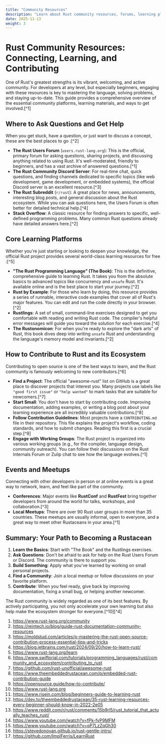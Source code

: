 ```yaml
---
title: "Community Resources"
description: "Learn about Rust community resources, forums, learning platforms, and contribution guides."
date: 2025-11-13
weight: 3
---
```


# Rust Community Resources: Connecting, Learning, and Contributing

One of Rust's greatest strengths is its vibrant, welcoming, and active community. For developers at any level, but especially beginners, engaging with these resources is key to mastering the language, solving problems, and staying up-to-date. This guide provides a comprehensive overview of the essential community platforms, learning materials, and ways to get involved.[^1]

## Where to Ask Questions and Get Help

When you get stuck, have a question, or just want to discuss a concept, these are the best places to go :[^2]

- **The Rust Users Forum** (`users.rust-lang.org`): This is the official, primary forum for asking questions, sharing projects, and discussing anything related to using Rust. It's well-moderated, friendly to beginners, and has a vast archive of answered questions.[^1]
- **The Rust Community Discord Server**: For real-time chat, quick questions, and finding channels dedicated to specific topics (like web development, game development, or embedded systems), the official Discord server is an excellent resource.[^3]
- **The Rust Subreddit** (`r/rust`): A great place for news, announcements, interesting blog posts, and general discussion about the Rust ecosystem. While you can ask questions here, the Users Forum is often better for detailed technical help.[^4]
- **Stack Overflow**: A classic resource for finding answers to specific, well-defined programming problems. Many common Rust questions already have detailed answers here.[^2]


## Core Learning Platforms

Whether you're just starting or looking to deepen your knowledge, the official Rust project provides several world-class learning resources for free :[^5]

- **"The Rust Programming Language" (The Book)**: This is the definitive, comprehensive guide to learning Rust. It takes you from the absolute basics to advanced topics like concurrency and `unsafe` Rust. It's available online and is the best place to start your journey.[^2]
- **Rust by Example**: For those who learn by doing, this resource provides a series of runnable, interactive code examples that cover all of Rust's major features. You can edit and run the code directly in your browser.[^2]
- **Rustlings**: A set of small, command-line exercises designed to get you comfortable with reading and writing Rust code. The compiler's helpful error messages will guide you toward the solution for each exercise.[^4]
- **The Rustonomicon**: For when you're ready to explore the "dark arts" of Rust, this book dives deep into writing `unsafe` Rust and understanding the language's memory model and invariants.[^2]


## How to Contribute to Rust and its Ecosystem

Contributing to open source is one of the best ways to learn, and the Rust community is famously welcoming to new contributors.[^6]

- **Find a Project**: The official "awesome-rust" list on GitHub is a great place to discover projects that interest you. Many projects use labels like `"good first issue"` or `"help wanted"` to mark tasks that are suitable for newcomers.[^7]
- **Start Small**: You don't have to start by contributing code. Improving documentation, adding examples, or writing a blog post about your learning experience are all incredibly valuable contributions.[^8]
- **Follow Contribution Guidelines**: Most projects have a `CONTRIBUTING.md` file in their repository. This file explains the project's workflow, coding standards, and how to submit changes. Reading this first is a crucial step.[^9]
- **Engage with Working Groups**: The Rust project is organized into various working groups (e.g., for the compiler, language design, community outreach). You can follow their discussions on the Rust Internals Forum or Zulip chat to see how the language evolves.[^1]


## Events and Meetups

Connecting with other developers in person or at online events is a great way to network, learn, and feel like part of the community.

- **Conferences**: Major events like **RustConf** and **RustFest** bring together developers from around the world for talks, workshops, and collaboration.[^3]
- **Local Meetups**: There are over 90 Rust user groups in more than 35 countries. These meetups are usually informal, open to everyone, and a great way to meet other Rustaceans in your area.[^1]


## Summary: Your Path to Becoming a Rustacean

1. **Learn the Basics**: Start with "The Book" and the Rustlings exercises.
2. **Ask Questions**: Don't be afraid to ask for help on the Rust Users Forum or Discord. The community is there to support you.
3. **Build Something**: Apply what you've learned by working on small personal projects.
4. **Find a Community**: Join a local meetup or follow discussions on your favorite platform.
5. **Contribute**: When you feel ready, give back by improving documentation, fixing a small bug, or helping another newcomer.

The Rust community is widely regarded as one of its best features. By actively participating, you not only accelerate your own learning but also help make the ecosystem stronger for everyone.[^10][^4]

1. https://www.rust-lang.org/community
2. https://reintech.io/blog/guide-rust-documentation-community-resources
3. https://moldstud.com/articles/p-mastering-the-rust-open-source-contribution-process-essential-tips-and-tricks
4. https://blog.jetbrains.com/rust/2024/09/20/how-to-learn-rust/
5. https://www.rust-lang.org/learn
6. https://www.swiftorial.com/tutorials/programming_languages/rust/community_and_ecosystem/contributing_to_rust
7. https://github.com/rust-unofficial/awesome-rust
8. https://www.theembeddedrustacean.com/p/embedded-rust-contribution-guide
9. https://opensource.guide/how-to-contribute/
10. https://www.rust-lang.org
11. https://www.risein.com/blog/beginners-guide-to-learning-rust
12. https://dev.to/theembeddedrustacean/35-rust-learning-resources-every-beginner-should-know-in-2022-2e05
13. https://www.reddit.com/r/rust/comments/15b9rl5/rust_tutorial_that_actually_teaches_rust/
14. https://www.youtube.com/watch?v=fPk-fyP9MFM
15. https://www.youtube.com/watch?v=qP7LzZqGh30
16. https://stevedonovan.github.io/rust-gentle-intro/
17. https://github.com/ImplFerris/LearnRust
